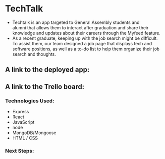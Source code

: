 # TechTalk
* Techtalk is an app targeted to General Assembly students and alumni that allows them to interact after graduation and share their knowledge and updates about their careers through the Myfeed feature.
* As a recent graduate, keeping up with the job search might be difficult. To assist them, our team designed a job page that displays tech and software positions, as well as a to-do list to help them organize their job search and thoughts.

## A link to the deployed app:

## A link to the Trello board:

### Technologies Used: 
* Express
* React
* JavaScript
* node
* MongoDB/Mongoose
* HTML / CSS

### Next Steps:

